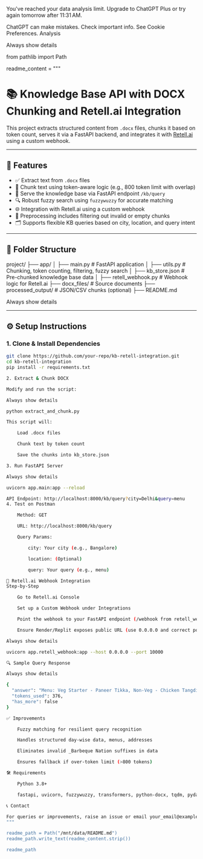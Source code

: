 You've reached your data analysis limit.
Upgrade to ChatGPT Plus or try again tomorrow after 11:31 AM.


ChatGPT can make mistakes. Check important info. See Cookie Preferences.
Analysis

Always show details

from pathlib import Path

readme_content = """
# 📚 Knowledge Base API with DOCX Chunking and Retell.ai Integration

This project extracts structured content from `.docx` files, chunks it based on token count, serves it via a FastAPI backend, and integrates it with [Retell.ai](https://www.retellai.com) using a custom webhook.

---

## 🔧 Features

- ✅ Extract text from `.docx` files
- 🧩 Chunk text using token-aware logic (e.g., 800 token limit with overlap)
- 🚀 Serve the knowledge base via FastAPI endpoint `/kb/query`
- 🔍 Robust fuzzy search using `fuzzywuzzy` for accurate matching
- 🌐 Integration with Retell.ai using a custom webhook
- 📝 Preprocessing includes filtering out invalid or empty chunks
- 🗂 Supports flexible KB queries based on city, location, and query intent

---

## 📁 Folder Structure

project/
├── app/
│ ├── main.py # FastAPI application
│ ├── utils.py # Chunking, token counting, filtering, fuzzy search
│ ├── kb_store.json # Pre-chunked knowledge base data
│ ├── retell_webhook.py # Webhook logic for Retell.ai
├── docx_files/ # Source documents
├── processed_output/ # JSON/CSV chunks (optional)
├── README.md

Always show details


---


## ⚙️ Setup Instructions

### 1. Clone & Install Dependencies

```bash
git clone https://github.com/your-repo/kb-retell-integration.git
cd kb-retell-integration
pip install -r requirements.txt

2. Extract & Chunk DOCX

Modify and run the script:

Always show details

python extract_and_chunk.py

This script will:

    Load .docx files

    Chunk text by token count

    Save the chunks into kb_store.json

3. Run FastAPI Server

Always show details

uvicorn app.main:app --reload

API Endpoint: http://localhost:8000/kb/query?city=Delhi&query=menu
4. Test on Postman

    Method: GET

    URL: http://localhost:8000/kb/query

    Query Params:

        city: Your city (e.g., Bangalore)

        location: (Optional)

        query: Your query (e.g., menu)

🔗 Retell.ai Webhook Integration
Step-by-Step

    Go to Retell.ai Console

    Set up a Custom Webhook under Integrations

    Point the webhook to your FastAPI endpoint (/webhook from retell_webhook.py)

    Ensure Render/Replit exposes public URL (use 0.0.0.0 and correct port)

Always show details

uvicorn app.retell_webhook:app --host 0.0.0.0 --port 10000

🔍 Sample Query Response

Always show details

{
  "answer": "Menu: Veg Starter - Paneer Tikka, Non-Veg - Chicken Tangdi...",
  "tokens_used": 376,
  "has_more": false
}

✅ Improvements

    Fuzzy matching for resilient query recognition

    Handles structured day-wise data, menus, addresses

    Eliminates invalid _Barbeque Nation suffixes in data

    Ensures fallback if over-token limit (>800 tokens)

🛠 Requirements

    Python 3.8+

    fastapi, uvicorn, fuzzywuzzy, transformers, python-docx, tqdm, pydantic

📞 Contact

For queries or improvements, raise an issue or email your_email@example.com
"""

readme_path = Path("/mnt/data/README.md")
readme_path.write_text(readme_content.strip())

readme_path
